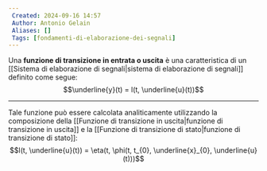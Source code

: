 ```yaml
---
 Created: 2024-09-16 14:57
 Author: Antonio Gelain
 Aliases: []
 Tags: [fondamenti-di-elaborazione-dei-segnali]
---
```


Una **funzione di transizione in entrata o uscita** è una caratteristica di un [[Sistema di elaborazione di segnali|sistema di elaborazione di segnali]] definito come segue:
$$\underline{y}(t) = l(t, \underline{u}(t))$$

---

Tale funzione può essere calcolata analiticamente utilizzando la composizione della [[Funzione di transizione in uscita|funzione di transizione in uscita]] e la [[Funzione di transizione di stato|funzione di transizione di stato]]:
$$l(t, \underline{u}(t)) = \eta(t, \phi(t, t_{0}, \underline{x}_{0}, \underline{u}(t)))$$
